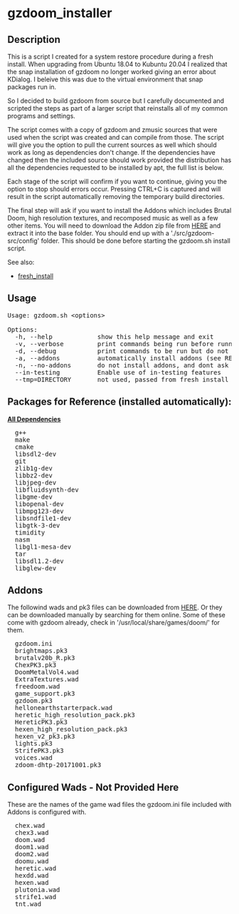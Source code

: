 # gzdoom_installer
## Description
This is a script I created for a system restore procedure during a fresh install. When upgrading from Ubuntu 18.04 to Kubuntu 20.04 I realized that the snap installation of gzdoom no longer worked giving an error about KDialog. I beleive this was due to the virtual environment that snap packages run in.

So I decided to build gzdoom from source but I carefully documented and scripted the steps as part of a larger script that reinstalls all of my common programs and settings.

The script comes with a copy of gzdoom and zmusic sources that were used when the script was created and can compile from those. The script will give you the option to pull the current sources as well which should work as long as dependencies don't change. If the dependencies have changed then the included source should work provided the distribution has all the dependencies requested to be installed by apt, the full list is below.

Each stage of the script will confirm if you want to continue, giving you the option to stop should errors occur. Pressing CTRL+C is captured and will result in the script automatically removing the temporary build directories.

The final step will ask if you want to install the Addons which includes Brutal Doom, high resolution textures, and recomposed music as well as a few other items. You will need to download the Addon zip file from [HERE](https://drive.google.com/file/d/1xYo4_OEfLFkCZ7vyHQTBPJ2yC10h0g5g/view?usp=sharing "Download Addons") and extract it into the base folder. You should end up with a './src/gzdoom-src/config' folder. This should be done before starting the gzdoom.sh install script.

See also:
  * [fresh_install](https://github.com/bcthund/fresh_install)

## Usage
<pre>
Usage: gzdoom.sh &lt;options&gt;

Options:
  -h, --help            show this help message and exit
  -v, --verbose         print commands being run before running them
  -d, --debug           print commands to be run but do not execute them
  -a, --addons          automatically install addons (see README)
  -n, --no-addons       do not install addons, and dont ask
  --in-testing          Enable use of in-testing features
  --tmp=DIRECTORY       not used, passed from fresh_install script
</pre>

## Packages for Reference (installed automatically):
<u>**All Dependencies**</u>
<pre>
  g++
  make
  cmake
  libsdl2-dev
  git
  zlib1g-dev
  libbz2-dev
  libjpeg-dev
  libfluidsynth-dev
  libgme-dev
  libopenal-dev
  libmpg123-dev
  libsndfile1-dev
  libgtk-3-dev
  timidity
  nasm
  libgl1-mesa-dev
  tar
  libsdl1.2-dev
  libglew-dev
</pre>

## Addons
The followind wads and pk3 files can be downloaded from [HERE](https://drive.google.com/file/d/1xYo4_OEfLFkCZ7vyHQTBPJ2yC10h0g5g/view?usp=sharing "Download Addons"). Or they can be downloaded manually by searching for them online. Some of these come with gzdoom already, check in '/usr/local/share/games/doom/' for them.
<pre>
  gzdoom.ini
  brightmaps.pk3
  brutalv20b_R.pk3
  ChexPK3.pk3
  DoomMetalVol4.wad
  ExtraTextures.wad
  freedoom.wad
  game_support.pk3
  gzdoom.pk3
  hellonearthstarterpack.wad
  heretic_high_resolution_pack.pk3
  HereticPK3.pk3
  hexen_high_resolution_pack.pk3
  hexen_v2_pk3.pk3
  lights.pk3
  StrifePK3.pk3
  voices.wad
  zdoom-dhtp-20171001.pk3
</pre>

## Configured Wads - Not Provided Here
These are the names of the game wad files the gzdoom.ini file included with Addons is configured with.
<pre>
  chex.wad
  chex3.wad
  doom.wad
  doom1.wad
  doom2.wad
  doomu.wad
  heretic.wad
  hexdd.wad
  hexen.wad
  plutonia.wad
  strife1.wad
  tnt.wad
</pre>

